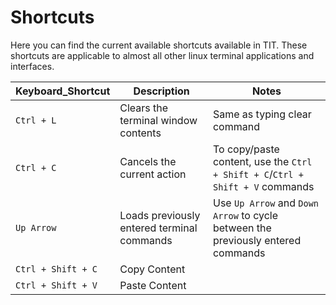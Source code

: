 # Shortcuts
Here you can find the current available shortcuts available in TIT. These shortcuts are applicable to almost all other linux terminal applications and interfaces.  

| Keyboard_Shortcut | Description | Notes |
| ------------- | ------------- | ------------- |
| `Ctrl + L`   | Clears the terminal window contents | Same as typing clear command |
| `Ctrl + C`   | Cancels the current action | To copy/paste content, use the `Ctrl + Shift + C`/`Ctrl + Shift + V` commands |
| `Up Arrow`   | Loads previously entered terminal commands | Use `Up Arrow` and `Down Arrow` to cycle between the previously entered commands |
| `Ctrl + Shift + C`   | Copy Content |  |
| `Ctrl + Shift + V`   | Paste Content |  |
